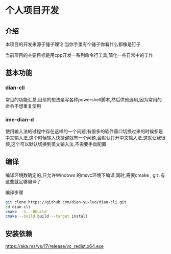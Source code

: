 # 个人项目开发



## 介绍

本项目的开发来源于锤子理论:当你手里有个锤子你看什么都像是钉子

当前项目的主要目标是用cpp开发一系列命令行工具,简化一些日常中的工作

## 基本功能

### dian-cli

常见的功能汇总,目前的想法是写各种powershell脚本,然后供他选用,因为常用的命令不想重复使用

### ime-dian-d

使用输入法的过程中存在这样的一个问题,有很多的软件窗口切换过来的时候都是中文输入法,这个时候输入快捷键就有一个问题,会默认打开中文输入法,这就让我很烦,这个可以默认切换到英文输入法,不需要手动配置

## 编译

编译环境数确定的,只允许Windows 的msvc环境下编译,同时,需要cmake , git .有这些就足够编译了

编译步骤

``` bash
git clone https://github.com/dian-yu-luo/dian-cli.git 
cd dian-cli
cmake  -S. -Bbuild  
cmake --build build --target install  

```
## 安装依赖
https://aka.ms/vs/17/release/vc_redist.x64.exe